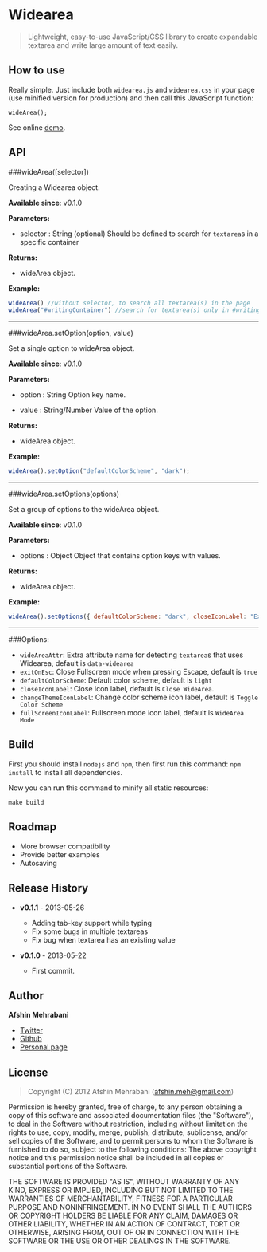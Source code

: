 Widearea
========

> Lightweight, easy-to-use JavaScript/CSS library to create expandable textarea and write large amount of text easily.

## How to use

Really simple. Just include both `widearea.js` and `widearea.css` in your page (use minified version for production) and then call this JavaScript function:

    wideArea();

See online [demo](http://usablica.github.io/widearea/).

## API

###wideArea([selector])

Creating a Widearea object.

**Available since**: v0.1.0

**Parameters:**
 - selector : String (optional)
   Should be defined to search for `textarea`s in a specific container

**Returns:**
 - wideArea object.

**Example:**
```javascript
wideArea() //without selector, to search all textarea(s) in the page
wideArea("#writingContainer") //search for textarea(s) only in #writingContainer
````

-----

###wideArea.setOption(option, value)

Set a single option to wideArea object.

**Available since**: v0.1.0

**Parameters:**
 - option : String
   Option key name.

 - value : String/Number
   Value of the option.

**Returns:**
 - wideArea object.

**Example:**
```javascript
wideArea().setOption("defaultColorScheme", "dark");
````

----

###wideArea.setOptions(options)

Set a group of options to the wideArea object.

**Available since**: v0.1.0

**Parameters:**
 - options : Object
   Object that contains option keys with values.

**Returns:**
 - wideArea object.

**Example:**
```javascript
wideArea().setOptions({ defaultColorScheme: "dark", closeIconLabel: "Exit" });
````

-----

###Options:

 - `wideAreaAttr`: Extra attribute name for detecting `textarea`s that uses Widearea, default is `data-widearea`
 - `exitOnEsc`: Close Fullscreen mode when pressing Escape, default is `true`
 - `defaultColorScheme`: Default color scheme, default is `light`
 - `closeIconLabel`: Close icon label, default is `Close WideArea`.
 - `changeThemeIconLabel`: Change color scheme icon label, default is `Toggle Color Scheme`
 - `fullScreenIconLabel`: Fullscreen mode icon label, default is `WideArea Mode`


## Build

First you should install `nodejs` and `npm`, then first run this command: `npm install` to install all dependencies.

Now you can run this command to minify all static resources:

    make build

## Roadmap
- More browser compatibility
- Provide better examples
- Autosaving

## Release History

 * **v0.1.1** - 2013-05-26 
   - Adding tab-key support while typing
   - Fix some bugs in multiple textareas
   - Fix bug when textarea has an existing value

 * **v0.1.0** - 2013-05-22 
   - First commit. 

## Author
**Afshin Mehrabani**

- [Twitter](https://twitter.com/afshinmeh)
- [Github](https://github.com/afshinm)
- [Personal page](http://afshinm.name/)  

## License
> Copyright (C) 2012 Afshin Mehrabani (afshin.meh@gmail.com)

Permission is hereby granted, free of charge, to any person obtaining a copy of this software and associated 
documentation files (the "Software"), to deal in the Software without restriction, including without limitation 
the rights to use, copy, modify, merge, publish, distribute, sublicense, and/or sell copies of the Software, 
and to permit persons to whom the Software is furnished to do so, subject to the following conditions:
The above copyright notice and this permission notice shall be included in all copies or substantial portions 
of the Software.

THE SOFTWARE IS PROVIDED "AS IS", WITHOUT WARRANTY OF ANY KIND, EXPRESS OR IMPLIED, INCLUDING BUT NOT LIMITED 
TO THE WARRANTIES OF MERCHANTABILITY, FITNESS FOR A PARTICULAR PURPOSE AND NONINFRINGEMENT. IN NO EVENT SHALL 
THE AUTHORS OR COPYRIGHT HOLDERS BE LIABLE FOR ANY CLAIM, DAMAGES OR OTHER LIABILITY, WHETHER IN AN ACTION OF 
CONTRACT, TORT OR OTHERWISE, ARISING FROM, OUT OF OR IN CONNECTION WITH THE SOFTWARE OR THE USE OR OTHER DEALINGS 
IN THE SOFTWARE.
